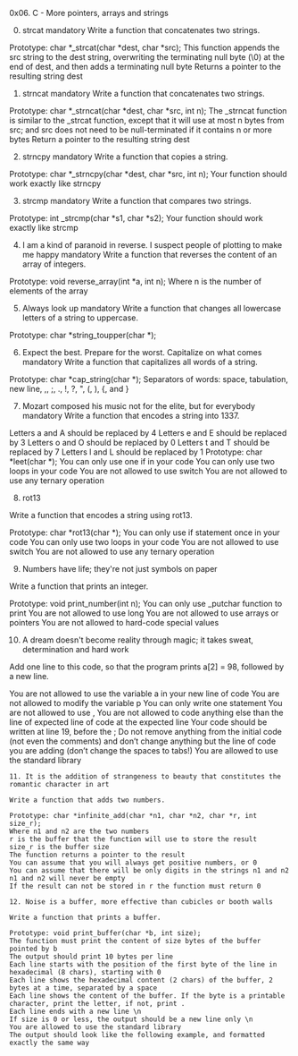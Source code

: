 0x06. C - More pointers, arrays and strings

0. strcat
mandatory
Write a function that concatenates two strings.

Prototype: char *_strcat(char *dest, char *src);
This function appends the src string to the dest string, overwriting the terminating null byte (\0) at the end of dest, and then adds a terminating null byte
Returns a pointer to the resulting string dest

1. strncat
mandatory
Write a function that concatenates two strings.

Prototype: char *_strncat(char *dest, char *src, int n);
The _strncat function is similar to the _strcat function, except that
it will use at most n bytes from src; and
src does not need to be null-terminated if it contains n or more bytes
Return a pointer to the resulting string dest

2. strncpy
mandatory
Write a function that copies a string.

Prototype: char *_strncpy(char *dest, char *src, int n);
Your function should work exactly like strncpy

3. strcmp
mandatory
Write a function that compares two strings.

Prototype: int _strcmp(char *s1, char *s2);
Your function should work exactly like strcmp

4. I am a kind of paranoid in reverse. I suspect people of plotting to make me happy
mandatory
Write a function that reverses the content of an array of integers.

Prototype: void reverse_array(int *a, int n);
Where n is the number of elements of the array

5. Always look up
mandatory
Write a function that changes all lowercase letters of a string to uppercase.

Prototype: char *string_toupper(char *);

6. Expect the best. Prepare for the worst. Capitalize on what comes
mandatory
Write a function that capitalizes all words of a string.

Prototype: char *cap_string(char *);
Separators of words: space, tabulation, new line, ,, ;, ., !, ?, ", (, ), {, and }

7. Mozart composed his music not for the elite, but for everybody
mandatory
Write a function that encodes a string into 1337.

Letters a and A should be replaced by 4
Letters e and E should be replaced by 3
Letters o and O should be replaced by 0
Letters t and T should be replaced by 7
Letters l and L should be replaced by 1
Prototype: char *leet(char *);
You can only use one if in your code
You can only use two loops in your code
You are not allowed to use switch
You are not allowed to use any ternary operation

8. rot13

Write a function that encodes a string using rot13.

Prototype: char *rot13(char *);
You can only use if statement once in your code
You can only use two loops in your code
You are not allowed to use switch
You are not allowed to use any ternary operation

9. Numbers have life; they're not just symbols on paper

Write a function that prints an integer.

Prototype: void print_number(int n);
You can only use _putchar function to print
You are not allowed to use long
You are not allowed to use arrays or pointers
You are not allowed to hard-code special values

10. A dream doesn't become reality through magic; it takes sweat, determination and hard work

Add one line to this code, so that the program prints a[2] = 98, followed by a new line.

You are not allowed to use the variable a in your new line of code
You are not allowed to modify the variable p
You can only write one statement
You are not allowed to use ,
    You are not allowed to code anything else than the line of expected line of code at the expected line
    Your code should be written at line 19, before the ;
    Do not remove anything from the initial code (not even the comments)
	and don’t change anything but the line of code you are adding (don’t change the spaces to tabs!)
	You are allowed to use the standard library

	11. It is the addition of strangeness to beauty that constitutes the romantic character in art

	Write a function that adds two numbers.

	Prototype: char *infinite_add(char *n1, char *n2, char *r, int size_r);
	Where n1 and n2 are the two numbers
	r is the buffer that the function will use to store the result
	size_r is the buffer size
	The function returns a pointer to the result
	You can assume that you will always get positive numbers, or 0
	You can assume that there will be only digits in the strings n1 and n2
	n1 and n2 will never be empty
	If the result can not be stored in r the function must return 0

	12. Noise is a buffer, more effective than cubicles or booth walls

	Write a function that prints a buffer.

	Prototype: void print_buffer(char *b, int size);
	The function must print the content of size bytes of the buffer pointed by b
	The output should print 10 bytes per line
	Each line starts with the position of the first byte of the line in hexadecimal (8 chars), starting with 0
	Each line shows the hexadecimal content (2 chars) of the buffer, 2 bytes at a time, separated by a space
	Each line shows the content of the buffer. If the byte is a printable character, print the letter, if not, print .
	Each line ends with a new line \n
	If size is 0 or less, the output should be a new line only \n
	You are allowed to use the standard library
	The output should look like the following example, and formatted exactly the same way


